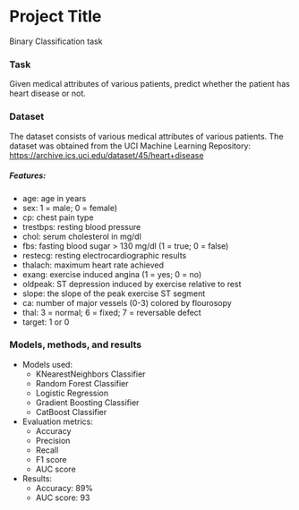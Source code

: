 # Project Title
Binary Classification task

### Task
Given medical attributes of various patients, predict whether the patient has heart disease or not.


### Dataset
The dataset consists of various medical attributes of various patients. The dataset was obtained from the UCI Machine Learning Repository: https://archive.ics.uci.edu/dataset/45/heart+disease
##### Features:
* age: age in years
* sex: 1 = male; 0 = female)
* cp: chest pain type
* trestbps: resting blood pressure
* chol: serum cholesterol in mg/dl
* fbs: fasting blood sugar > 130 mg/dl (1 = true; 0 = false)
* restecg: resting electrocardiographic results
* thalach: maximum heart rate achieved
* exang: exercise induced angina (1 = yes; 0 = no)
* oldpeak: ST depression induced by exercise relative to rest
* slope: the slope of the peak exercise ST segment
* ca: number of major vessels (0-3) colored by flourosopy
* thal: 3 = normal; 6 = fixed; 7 = reversable defect
* target: 1 or 0


### Models, methods, and results
* Models used:
  * KNearestNeighbors Classifier
  * Random Forest Classifier
  * Logistic Regression
  * Gradient Boosting Classifier
  * CatBoost Classifier
* Evaluation metrics:
  * Accuracy
  * Precision
  * Recall
  * F1 score
  * AUC score
* Results:
   * Accuracy: 89%
   * AUC score: 93
